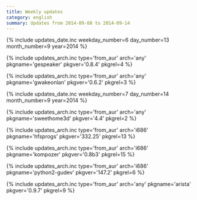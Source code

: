 ```yaml
---
title: Weekly updates
category: english
summary: Updates from 2014-09-08 to 2014-09-14
---
```


{% include updates_date.inc weekday_number=6 day_number=13 month_number=9 year=2014 %}

{% include updates_arch.inc type='from_aur' arch='any' pkgname='gespeaker' pkgver='0.8.4' pkgrel=4 %}

{% include updates_arch.inc type='from_aur' arch='any' pkgname='gwakeonlan' pkgver='0.6.2' pkgrel=3 %}

{% include updates_date.inc weekday_number=7 day_number=14 month_number=9 year=2014 %}

{% include updates_arch.inc type='from_aur' arch='any' pkgname='sweethome3d' pkgver='4.4' pkgrel=2 %}

{% include updates_arch.inc type='from_aur' arch='i686' pkgname='hfsprogs' pkgver='332.25' pkgrel=13 %}

{% include updates_arch.inc type='from_aur' arch='i686' pkgname='kompozer' pkgver='0.8b3' pkgrel=15 %}

{% include updates_arch.inc type='from_aur' arch='i686' pkgname='python2-gudev' pkgver='147.2' pkgrel=6 %}

{% include updates_arch.inc type='from_aur' arch='any' pkgname='arista' pkgver='0.9.7' pkgrel=9 %}
